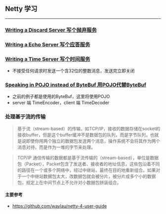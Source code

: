 ## Netty 学习

---

### [Writing a Discard Server 写个抛弃服务](netty-chapter01)

### [Writing a Echo Server 写个应答服务](netty-chapter02)

### [Writing a Time Server 写个时间服务](netty-chapter03)
* 不接受任何请求时发送一个含32位的整数消息，发送完立即关闭


### [Speaking in POJO instead of ByteBuf 用POJO代替ByteBuf](netty-chapter04)
* 之前的例子都是使用的ByteBuf，这里将使用POJO
* server 端 TimeEncoder，client 端 TimeDecoder


### 处理基于流的传输
> 基于流（stream-based）的传输，如TCP/IP，接收的数据存储在socket的接收buffer，但是这个buffer缓冲不是数据包的队列，而是字节队列，也就是说即使你用两个独立的数据包发送两个消息，操作系统不会将其作为两个消息对待，而是作为一堆的字节来处理。

> TCP/IP 通信传输的数据都是基于流传输的（stream-based），单位是数据包（Packet），Packet包含了发送者、接收者的地址信息，这些包沿着不同的路径在一个或多个网络中，经过中继站，最终在目的地重新组合。如果对于一个中继站数据包太大，改数据包就会被分片，被分片成多个小的数据包，规定上在中间节点上不允许对小数据包拼装组合。


#### 主要参考
* https://github.com/waylau/netty-4-user-guide